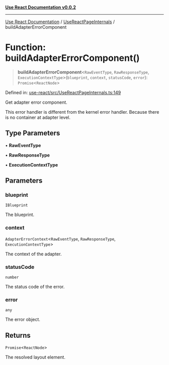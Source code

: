 [**Use React Documentation v0.0.2**](../../README.md)

***

[Use React Documentation](../../modules.md) / [UseReactPageInternals](../README.md) / buildAdapterErrorComponent

# Function: buildAdapterErrorComponent()

> **buildAdapterErrorComponent**\<`RawEventType`, `RawResponseType`, `ExecutionContextType`\>(`blueprint`, `context`, `statusCode`, `error`): `Promise`\<`ReactNode`\>

Defined in: [use-react/src/UseReactPageInternals.ts:149](https://github.com/stonemjs/use-react/blob/0635de04acc6b3a5c28dcf07d1e12a39a8b5e0b9/src/UseReactPageInternals.ts#L149)

Get adapter error component.

This error handler is different from the kernel error handler.
Because there is no container at adapter level.

## Type Parameters

• **RawEventType**

• **RawResponseType**

• **ExecutionContextType**

## Parameters

### blueprint

`IBlueprint`

The blueprint.

### context

`AdapterErrorContext`\<`RawEventType`, `RawResponseType`, `ExecutionContextType`\>

The context of the adapter.

### statusCode

`number`

The status code of the error.

### error

`any`

The error object.

## Returns

`Promise`\<`ReactNode`\>

The resolved layout element.

